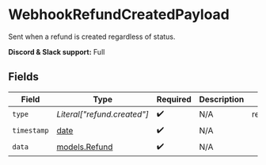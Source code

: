 # WebhookRefundCreatedPayload

Sent when a refund is created regardless of status.

**Discord & Slack support:** Full


## Fields

| Field                                                                | Type                                                                 | Required                                                             | Description                                                          | Example                                                              |
| -------------------------------------------------------------------- | -------------------------------------------------------------------- | -------------------------------------------------------------------- | -------------------------------------------------------------------- | -------------------------------------------------------------------- |
| `type`                                                               | *Literal["refund.created"]*                                          | :heavy_check_mark:                                                   | N/A                                                                  | refund.created                                                       |
| `timestamp`                                                          | [date](https://docs.python.org/3/library/datetime.html#date-objects) | :heavy_check_mark:                                                   | N/A                                                                  |                                                                      |
| `data`                                                               | [models.Refund](../models/refund.md)                                 | :heavy_check_mark:                                                   | N/A                                                                  |                                                                      |